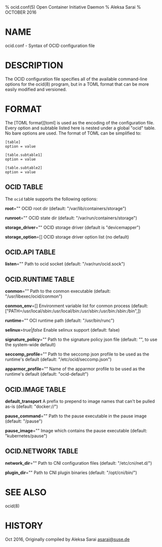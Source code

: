 % ocid.conf(5) Open Container Initiative Daemon
% Aleksa Sarai
% OCTOBER 2016

# NAME
ocid.conf - Syntax of OCID configuration file

# DESCRIPTION
The OCID configuration file specifies all of the available command-line options
for the ocid(8) program, but in a TOML format that can be more easily modified
and versioned.

# FORMAT
The [TOML format][toml] is used as the encoding of the configuration file.
Every option and subtable listed here is nested under a global "ocid" table.
No bare options are used. The format of TOML can be simplified to:

    [table]
    option = value

    [table.subtable1]
    option = value

    [table.subtable2]
    option = value

## OCID TABLE

The `ocid` table supports the following options:


**root**=""
  OCID root dir (default: "/var/lib/containers/storage")

**runroot**=""
  OCID state dir (default: "/var/run/containers/storage")

**storage_driver**=""
  OCID storage driver (default is "devicemapper")

**storage_option**=[]
  OCID storage driver option list (no default)

## OCID.API TABLE

**listen**=""
  Path to ocid socket (default: "/var/run/ocid.sock")

## OCID.RUNTIME TABLE

**conmon**=""
  Path to the conmon executable (default: "/usr/libexec/ocid/conmon")

**conmon_env**=[]
  Environment variable list for conmon process (default: ["PATH=/usr/local/sbin:/usr/local/bin:/usr/sbin:/usr/bin:/sbin:/bin",])

**runtime**=""
  OCI runtime path (default: "/usr/bin/runc")

**selinux**=*true*|*false*
  Enable selinux support (default: false)

**signature_policy**=""
  Path to the signature policy json file (default: "", to use the system-wide default)

**seccomp_profile**=""
  Path to the seccomp json profile to be used as the runtime's default (default: "/etc/ocid/seccomp.json")

**apparmor_profile**=""
  Name of the apparmor profile to be used as the runtime's default (default: "ocid-default")

## OCID.IMAGE TABLE

**default_transport**
  A prefix to prepend to image names that can't be pulled as-is (default: "docker://")

**pause_command**=""
  Path to the pause executable in the pause image (default: "/pause")

**pause_image**=""
  Image which contains the pause executable (default: "kubernetes/pause")

## OCID.NETWORK TABLE

**network_dir**=""
  Path to CNI configuration files (default: "/etc/cni/net.d/")

**plugin_dir**=""
  Path to CNI plugin binaries (default: "/opt/cni/bin/")

# SEE ALSO
ocid(8)

# HISTORY
Oct 2016, Originally compiled by Aleksa Sarai <asarai@suse.de>
